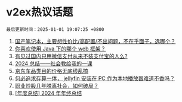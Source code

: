 # v2ex热议话题

`最后更新时间：2025-01-01 19:07:25 +0800`

1. [国产笔记本，主要想性价比/高配置/不出问题，不在乎面子，选哪个？](https://www.v2ex.com/t/1101747)
1. [你喜欢使用 Java 下的哪个 web 框架？](https://www.v2ex.com/t/1101726)
1. [有见过国内只用微信支付从来不装支付宝的人么?](https://www.v2ex.com/t/1101711)
1. [2024 总结——社会教给我的一课](https://www.v2ex.com/t/1101674)
1. [京东车品类目的价格无底线乱搞](https://www.v2ex.com/t/1101740)
1. [何必追求存算一体， jellyfin 安装在 PC 作为本地播放器难道不香吗？](https://www.v2ex.com/t/1101702)
1. [职业炒股几年脱离社会，如何破局？](https://www.v2ex.com/t/1101802)
1. [[年度总结] 2024 年年终总结](https://www.v2ex.com/t/1101727)

